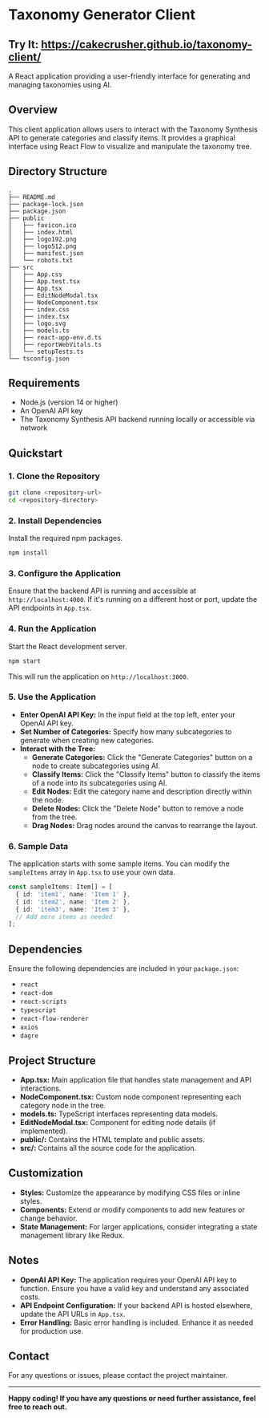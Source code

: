 # Taxonomy Generator Client
## Try It: https://cakecrusher.github.io/taxonomy-client/
A React application providing a user-friendly interface for generating and managing taxonomies using AI.

## Overview

This client application allows users to interact with the Taxonomy Synthesis API to generate categories and classify items. It provides a graphical interface using React Flow to visualize and manipulate the taxonomy tree.

## Directory Structure

```
.
├── README.md        
├── package-lock.json
├── package.json     
├── public
│   ├── favicon.ico
│   ├── index.html
│   ├── logo192.png
│   ├── logo512.png
│   ├── manifest.json
│   └── robots.txt
├── src
│   ├── App.css
│   ├── App.test.tsx
│   ├── App.tsx
│   ├── EditNodeModal.tsx
│   ├── NodeComponent.tsx
│   ├── index.css
│   ├── index.tsx
│   ├── logo.svg
│   ├── models.ts
│   ├── react-app-env.d.ts
│   ├── reportWebVitals.ts
│   └── setupTests.ts
└── tsconfig.json
```

## Requirements

- Node.js (version 14 or higher)
- An OpenAI API key
- The Taxonomy Synthesis API backend running locally or accessible via network

## Quickstart

### 1. Clone the Repository

```bash
git clone <repository-url>
cd <repository-directory>
```

### 2. Install Dependencies

Install the required npm packages.

```bash
npm install
```

### 3. Configure the Application

Ensure that the backend API is running and accessible at `http://localhost:4000`. If it's running on a different host or port, update the API endpoints in `App.tsx`.

### 4. Run the Application

Start the React development server.

```bash
npm start
```

This will run the application on `http://localhost:3000`.

### 5. Use the Application

- **Enter OpenAI API Key:** In the input field at the top left, enter your OpenAI API key.
- **Set Number of Categories:** Specify how many subcategories to generate when creating new categories.
- **Interact with the Tree:**
  - **Generate Categories:** Click the "Generate Categories" button on a node to create subcategories using AI.
  - **Classify Items:** Click the "Classify Items" button to classify the items of a node into its subcategories using AI.
  - **Edit Nodes:** Edit the category name and description directly within the node.
  - **Delete Nodes:** Click the "Delete Node" button to remove a node from the tree.
  - **Drag Nodes:** Drag nodes around the canvas to rearrange the layout.

### 6. Sample Data

The application starts with some sample items. You can modify the `sampleItems` array in `App.tsx` to use your own data.

```typescript
const sampleItems: Item[] = [
  { id: 'item1', name: 'Item 1' },
  { id: 'item2', name: 'Item 2' },
  { id: 'item3', name: 'Item 3' },
  // Add more items as needed
];
```

## Dependencies

Ensure the following dependencies are included in your `package.json`:

- `react`
- `react-dom`
- `react-scripts`
- `typescript`
- `react-flow-renderer`
- `axios`
- `dagre`

## Project Structure

- **App.tsx:** Main application file that handles state management and API interactions.
- **NodeComponent.tsx:** Custom node component representing each category node in the tree.
- **models.ts:** TypeScript interfaces representing data models.
- **EditNodeModal.tsx:** Component for editing node details (if implemented).
- **public/:** Contains the HTML template and public assets.
- **src/:** Contains all the source code for the application.

## Customization

- **Styles:** Customize the appearance by modifying CSS files or inline styles.
- **Components:** Extend or modify components to add new features or change behavior.
- **State Management:** For larger applications, consider integrating a state management library like Redux.

## Notes

- **OpenAI API Key:** The application requires your OpenAI API key to function. Ensure you have a valid key and understand any associated costs.
- **API Endpoint Configuration:** If your backend API is hosted elsewhere, update the API URLs in `App.tsx`.
- **Error Handling:** Basic error handling is included. Enhance it as needed for production use.

## Contact

For any questions or issues, please contact the project maintainer.

---

**Happy coding! If you have any questions or need further assistance, feel free to reach out.**

